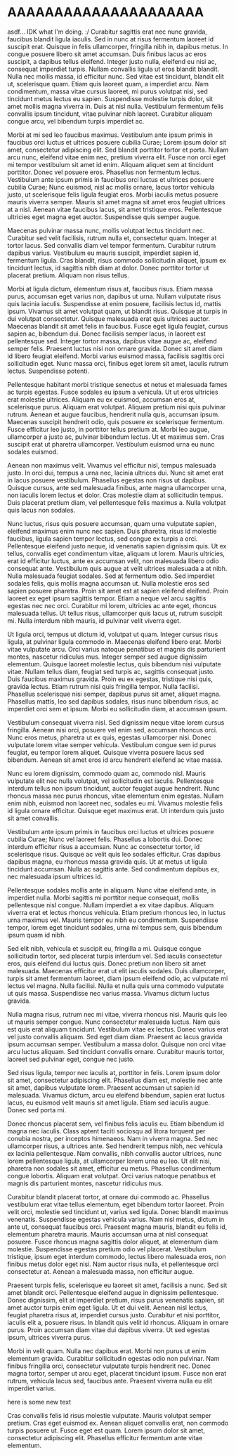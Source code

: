 # AAAAAAAAAAAAAAAAAAAAA

asdf... IDK what I'm doing. :/ Curabitur sagittis erat nec nunc gravida, faucibus blandit ligula iaculis. Sed in nunc at risus fermentum laoreet id suscipit erat. Quisque in felis ullamcorper, fringilla nibh in, dapibus metus. In congue posuere libero sit amet accumsan. Duis finibus lacus ac eros suscipit, a dapibus tellus eleifend. Integer justo nulla, eleifend eu nisi ac, consequat imperdiet turpis. Nullam convallis ligula ut eros blandit blandit. Nulla nec mollis massa, id efficitur nunc. Sed vitae est tincidunt, blandit elit ut, scelerisque quam. Etiam quis laoreet quam, a imperdiet arcu. Nam condimentum, massa vitae cursus laoreet, mi purus volutpat nisi, sed tincidunt metus lectus eu sapien. Suspendisse molestie turpis dolor, sit amet mollis magna viverra in. Duis at nisl nulla. Vestibulum fermentum felis convallis ipsum tincidunt, vitae pulvinar nibh laoreet. Curabitur aliquam congue arcu, vel bibendum turpis imperdiet ac.

Morbi at mi sed leo faucibus maximus. Vestibulum ante ipsum primis in faucibus orci luctus et ultrices posuere cubilia Curae; Lorem ipsum dolor sit amet, consectetur adipiscing elit. Sed blandit porttitor tortor et porta. Nullam arcu nunc, eleifend vitae enim nec, pretium viverra elit. Fusce non orci eget mi tempor vestibulum sit amet id enim. Aliquam aliquet sem at tincidunt porttitor. Donec vel posuere eros. Phasellus non fermentum lectus. Vestibulum ante ipsum primis in faucibus orci luctus et ultrices posuere cubilia Curae; Nunc euismod, nisl ac mollis ornare, lacus tortor vehicula justo, ut scelerisque felis ligula feugiat eros. Morbi iaculis metus posuere mauris viverra semper. Mauris sit amet magna sit amet eros feugiat ultrices at a nisl. Aenean vitae faucibus lacus, sit amet tristique eros. Pellentesque ultricies eget magna eget auctor. Suspendisse quis semper augue.

Maecenas pulvinar massa nunc, mollis volutpat lectus tincidunt nec. Curabitur sed velit facilisis, rutrum nulla et, consectetur quam. Integer at tortor lacus. Sed convallis diam vel tempor fermentum. Curabitur rutrum dapibus varius. Vestibulum eu mauris suscipit, imperdiet sapien id, fermentum ligula. Cras blandit, risus commodo sollicitudin aliquet, ipsum ex tincidunt lectus, id sagittis nibh diam at dolor. Donec porttitor tortor ut placerat pretium. Aliquam non risus tellus.

Morbi at ligula dictum, elementum risus at, faucibus risus. Etiam massa purus, accumsan eget varius non, dapibus ut urna. Nullam vulputate risus quis lacinia iaculis. Suspendisse at enim posuere, facilisis lectus id, mattis ipsum. Vivamus sit amet volutpat quam, ut blandit risus. Quisque at turpis in dui volutpat consectetur. Quisque malesuada erat quis ultrices auctor. Maecenas blandit sit amet felis in faucibus. Fusce eget ligula feugiat, cursus sapien ac, bibendum dui. Donec facilisis semper lacus, in laoreet est pellentesque sed. Integer tortor massa, dapibus vitae augue ac, eleifend semper felis. Praesent luctus nisi non ornare gravida. Donec sit amet diam id libero feugiat eleifend. Morbi varius euismod massa, facilisis sagittis orci sollicitudin eget. Nunc massa orci, finibus eget lorem sit amet, iaculis rutrum lectus. Suspendisse potenti.

Pellentesque habitant morbi tristique senectus et netus et malesuada fames ac turpis egestas. Fusce sodales eu ipsum a vehicula. Ut ut eros ultricies erat molestie ultrices. Aliquam eu ex euismod, accumsan eros at, scelerisque purus. Aliquam erat volutpat. Aliquam pretium nisi quis pulvinar rutrum. Aenean et augue faucibus, hendrerit nulla quis, accumsan ipsum. Maecenas suscipit hendrerit odio, quis posuere ex scelerisque fermentum. Fusce efficitur leo justo, in porttitor tellus pretium at. Morbi leo augue, ullamcorper a justo ac, pulvinar bibendum lectus. Ut et maximus sem. Cras suscipit erat ut pharetra ullamcorper. Vestibulum euismod urna eu nunc sodales euismod.

Aenean non maximus velit. Vivamus vel efficitur nisl, tempus malesuada justo. In orci dui, tempus a urna nec, lacinia ultrices dui. Nunc sit amet erat in lacus posuere vestibulum. Phasellus egestas non risus ut dapibus. Quisque cursus, ante sed malesuada finibus, ante magna ullamcorper urna, non iaculis lorem lectus et dolor. Cras molestie diam at sollicitudin tempus. Duis placerat pretium diam, vel pellentesque felis maximus a. Nulla volutpat quis lacus non sodales.

Nunc luctus, risus quis posuere accumsan, quam urna vulputate sapien, eleifend maximus enim nunc nec sapien. Duis pharetra, risus id molestie faucibus, ligula sapien tempor lectus, sed congue ex turpis a orci. Pellentesque eleifend justo neque, id venenatis sapien dignissim quis. Ut ex tellus, convallis eget condimentum vitae, aliquam ut lorem. Mauris ultricies, erat id efficitur luctus, ante ex accumsan velit, non malesuada libero odio consequat ante. Vestibulum quis augue at velit ultrices malesuada a at nibh. Nulla malesuada feugiat sodales. Sed at fermentum odio. Sed imperdiet sodales felis, quis mollis magna accumsan ut. Nulla molestie eros sed sapien posuere pharetra. Proin sit amet est at sapien eleifend eleifend. Proin laoreet ex eget ipsum sagittis tempor. Etiam a neque vel arcu sagittis egestas nec nec orci. Curabitur mi lorem, ultricies ac ante eget, rhoncus malesuada tellus. Ut tellus risus, ullamcorper quis lacus ut, rutrum suscipit mi. Nulla interdum nibh mauris, id pulvinar velit viverra eget.

Ut ligula orci, tempus ut dictum id, volutpat ut quam. Integer cursus risus ligula, at pulvinar ligula commodo in. Maecenas eleifend libero erat. Morbi vitae vulputate arcu. Orci varius natoque penatibus et magnis dis parturient montes, nascetur ridiculus mus. Integer semper sed augue dignissim elementum. Quisque laoreet molestie lectus, quis bibendum nisi vulputate vitae. Nullam tellus diam, feugiat sed turpis ac, sagittis consequat justo. Duis faucibus maximus gravida. Proin eu ex egestas, tristique nisi quis, gravida lectus. Etiam rutrum nisi quis fringilla tempor. Nulla facilisi. Phasellus scelerisque nisi semper, dapibus purus sit amet, aliquet magna. Phasellus mattis, leo sed dapibus sodales, risus nunc bibendum risus, ac imperdiet orci sem et ipsum. Morbi eu sollicitudin diam, at accumsan ipsum.

Vestibulum consequat viverra nisl. Sed dignissim neque vitae lorem cursus fringilla. Aenean nisi orci, posuere vel enim sed, accumsan rhoncus orci. Nunc eros metus, pharetra ut ex quis, egestas ullamcorper nisi. Donec vulputate lorem vitae semper vehicula. Vestibulum congue sem id purus feugiat, eu tempor lorem aliquet. Quisque viverra posuere lacus sed bibendum. Aenean sit amet eros id arcu hendrerit eleifend ac vitae massa.

Nunc eu lorem dignissim, commodo quam ac, commodo nisl. Mauris vulputate elit nec nulla volutpat, vel sollicitudin est iaculis. Pellentesque interdum tellus non ipsum tincidunt, auctor feugiat augue hendrerit. Nunc rhoncus massa nec purus rhoncus, vitae elementum enim egestas. Nullam enim nibh, euismod non laoreet nec, sodales eu mi. Vivamus molestie felis id ligula ornare efficitur. Quisque eget maximus erat. Ut interdum quis justo sit amet convallis.

Vestibulum ante ipsum primis in faucibus orci luctus et ultrices posuere cubilia Curae; Nunc vel laoreet felis. Phasellus a lobortis dui. Donec interdum efficitur risus a accumsan. Nunc ac consectetur tortor, id scelerisque risus. Quisque ac velit quis leo sodales efficitur. Cras dapibus dapibus magna, eu rhoncus massa gravida quis. Ut at metus ut ligula tincidunt accumsan. Nulla ac sagittis ante. Sed condimentum dapibus ex, nec malesuada ipsum ultrices id.

Pellentesque sodales mollis ante in aliquam. Nunc vitae eleifend ante, in imperdiet nulla. Morbi sagittis mi porttitor neque consequat, mollis pellentesque nisl congue. Nullam imperdiet a ex vitae dapibus. Aliquam viverra erat et lectus rhoncus vehicula. Etiam pretium rhoncus leo, in luctus urna maximus vel. Mauris tempor eu nibh eu condimentum. Suspendisse tempor, lorem eget tincidunt sodales, urna mi tempus sem, quis bibendum ipsum quam id nibh.

Sed elit nibh, vehicula et suscipit eu, fringilla a mi. Quisque congue sollicitudin tortor, sed placerat turpis interdum vel. Sed iaculis consectetur eros, quis eleifend dui luctus quis. Donec pretium non libero sit amet malesuada. Maecenas efficitur erat ut elit iaculis sodales. Duis ullamcorper, turpis sit amet fermentum laoreet, diam ipsum eleifend odio, ac vulputate mi lectus vel magna. Nulla facilisi. Nulla et nulla quis urna commodo vulputate ut quis massa. Suspendisse nec varius massa. Vivamus dictum luctus gravida.

Nulla magna risus, rutrum nec mi vitae, viverra rhoncus nisi. Mauris quis leo ut mauris semper congue. Nunc consectetur malesuada luctus. Nam quis est quis erat aliquam tincidunt. Vestibulum vitae ex lectus. Donec varius erat vel justo convallis aliquam. Sed eget diam diam. Praesent ac lacus gravida ipsum accumsan semper. Vestibulum a massa dolor. Quisque non orci vitae arcu luctus aliquam. Sed tincidunt convallis ornare. Curabitur mauris tortor, laoreet sed pulvinar eget, congue nec justo.

Sed risus ligula, tempor nec iaculis at, porttitor in felis. Lorem ipsum dolor sit amet, consectetur adipiscing elit. Phasellus diam est, molestie nec ante sit amet, dapibus vulputate lorem. Praesent accumsan ut sapien id malesuada. Vivamus dictum, arcu eu eleifend bibendum, sapien erat luctus lacus, eu euismod velit mauris sit amet ligula. Etiam sed iaculis augue. Donec sed porta mi.

Donec rhoncus placerat sem, vel finibus felis iaculis eu. Etiam bibendum id magna nec iaculis. Class aptent taciti sociosqu ad litora torquent per conubia nostra, per inceptos himenaeos. Nam in viverra magna. Sed nec ullamcorper risus, a ultrices ante. Sed hendrerit tempus nibh, nec vehicula ex lacinia pellentesque. Nam convallis, nibh convallis auctor ultrices, nunc lorem pellentesque ligula, at ullamcorper lorem urna eu leo. Ut elit nisi, pharetra non sodales sit amet, efficitur eu metus. Phasellus condimentum congue lobortis. Aliquam erat volutpat. Orci varius natoque penatibus et magnis dis parturient montes, nascetur ridiculus mus.

Curabitur blandit placerat tortor, at ornare dui commodo ac. Phasellus vestibulum erat vitae tellus elementum, eget bibendum tortor laoreet. Proin velit orci, molestie sed tincidunt ut, varius sed ligula. Donec blandit maximus venenatis. Suspendisse egestas vehicula varius. Nam nisl metus, dictum in ante ut, consequat faucibus orci. Praesent magna mauris, blandit eu felis id, elementum pharetra mauris. Mauris accumsan urna at nisl consequat posuere. Fusce rhoncus magna sagittis dolor aliquet, at elementum diam molestie. Suspendisse egestas pretium odio vel placerat. Vestibulum tristique, ipsum eget interdum commodo, lectus libero malesuada eros, non finibus metus dolor eget nisi. Nam auctor risus nulla, et pellentesque orci consectetur at. Aenean a malesuada massa, non efficitur augue.

Praesent turpis felis, scelerisque eu laoreet sit amet, facilisis a nunc. Sed sit amet blandit orci. Pellentesque eleifend augue in dignissim pellentesque. Donec dignissim, elit at imperdiet pretium, risus purus venenatis sapien, sit amet auctor turpis enim eget ligula. Ut et dui velit. Aenean nisl lectus, feugiat pharetra risus at, imperdiet cursus justo. Curabitur et nisi porttitor, iaculis elit a, posuere risus. In blandit quis velit id rhoncus. Aliquam in ornare purus. Proin accumsan diam vitae dui dapibus viverra. Ut sed egestas ipsum, ultrices viverra purus.

Morbi in velit quam. Nulla nec dapibus erat. Morbi non purus ut enim elementum gravida. Curabitur sollicitudin egestas odio non pulvinar. Nam finibus fringilla orci, consectetur vulputate turpis hendrerit nec. Donec magna tortor, semper ut arcu eget, placerat tincidunt ipsum. Fusce non erat rutrum, vehicula lacus sed, faucibus ante. Praesent viverra nulla eu elit imperdiet varius.

here is some new text

Cras convallis felis id risus molestie vulputate. Mauris volutpat semper pretium. Cras eget euismod ex. Aenean aliquet convallis erat, non commodo turpis posuere ut. Fusce eget est quam. Lorem ipsum dolor sit amet, consectetur adipiscing elit. Phasellus efficitur fermentum ante vitae elementum. 
